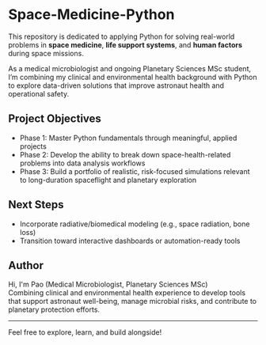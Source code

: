# Space-Medicine-Python

This repository is dedicated to applying Python for solving real-world problems in **space medicine**, **life support systems**, and **human factors** during space missions.

As a medical microbiologist and ongoing Planetary Sciences MSc student, I’m combining my clinical and environmental health background with Python to explore data-driven solutions that improve astronaut health and operational safety.



## Project Objectives

- Phase 1: Master Python fundamentals through meaningful, applied projects
- Phase 2: Develop the ability to break down space-health-related problems into data analysis workflows
- Phase 3: Build a portfolio of realistic, risk-focused simulations relevant to long-duration spaceflight and planetary exploration


## Next Steps

- Incorporate radiative/biomedical modeling (e.g., space radiation, bone loss)
- Transition toward interactive dashboards or automation-ready tools



## Author

Hi, I'm Pao (Medical Microbiologist, Planetary Sciences MSc)  
Combining clinical and environmental health experience to develop tools that support astronaut well-being, manage microbial risks, and contribute to planetary protection efforts.

---

Feel free to explore, learn, and build alongside!
